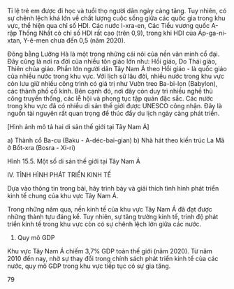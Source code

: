 Tỉ lệ trẻ em được đi học và tuổi thọ người dân ngày càng tăng. Tuy nhiên, có sự chênh lệch khá lớn về chất lượng cuộc sống giữa các quốc gia trong khu vực, thể hiện qua chỉ số HDI. Các nước I-xra-en, Các Tiểu vương quốc A-rập Thống Nhất có chỉ số HDI rất cao (trên 0,9), trong khi HDI của Áp-ga-ni-xtan, Y-ê-men chưa đến 0,5 (năm 2020).

Đông bằng Lưỡng Hà là một trong những cái nôi của nền văn minh cổ đại. Đây cũng là nơi ra đời của nhiều tôn giáo lớn như: Hồi giáo, Do Thái giáo, Thiên chúa giáo. Phần lớn người dân Tây Nam Á theo Hồi giáo - là quốc giáo của nhiều nước trong khu vực. Với lịch sử lâu đời, nhiều nước trong khu vực còn lưu giữ nhiều công trình có giá trị như Vườn treo Ba-bi-lon (Babylon), các thành phố cổ kính. Bên cạnh đó, nơi đây còn duy trì nhiều nghề thủ công truyền thống, các lễ hội và phong tục tập quán đặc sắc. Các nước trong khu vực đã có nhiều di sản thế giới được UNESCO công nhận. Đây là nguồn tài nguyên rất quan trọng để thúc đẩy du lịch ngày càng phát triển.

[Hình ảnh mô tả hai di sản thế giới tại Tây Nam Á]

a) Thành cổ Ba-cu (Baku - A-déc-bai-gian)
b) Nhà hát theo kiến trúc La Mã ở Bốt-xra (Bosra - Xi-ri)

Hình 15.5. Một số di sản thế giới tại Tây Nam Á

IV. TÌNH HÌNH PHÁT TRIỂN KINH TẾ

Dựa vào thông tin trong bài, hãy trình bày và giải thích tình hình phát triển kinh tế chung của khu vực Tây Nam Á.

Trong những năm qua, nền kinh tế của khu vực Tây Nam Á đã đạt được những thành tựu đáng kể. Tuy nhiên, sự tăng trưởng kinh tế, trình độ phát triển kinh tế trong khu vực còn có sự chênh lệch lớn giữa các nước.

1. Quy mô GDP

Khu vực Tây Nam Á chiếm 3,7% GDP toàn thế giới (năm 2020). Từ năm 2010 đến nay, nhờ sự thay đổi trong chính sách phát triển kinh tế của các nước, quy mô GDP trong khu vực tiếp tục có sự gia tăng.

79